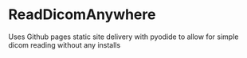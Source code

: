 # ReadDicomAnywhere
Uses Github pages static site delivery with pyodide to allow for simple dicom reading without any installs
